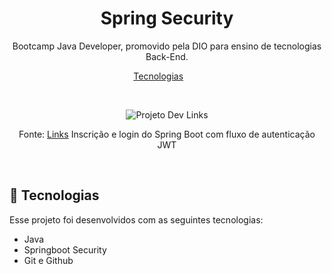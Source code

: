 <h1 align="center"> Spring Security </h1>

<p align= "center">
Bootcamp Java Developer, promovido pela DIO para
ensino de tecnologias Back-End. </p>

<p align="center">
<a href="#-tecnologias">Tecnologias</a>&nbsp;&nbsp;&nbsp;&nbsp;
&nbsp;&nbsp; </p>


<br>

<p align="center">
<img alt="Projeto Dev Links" src="https://user-images.githubusercontent.com/106537496/220218096-386b2284-7854-4791-b850-ea3bdb930c38.png"></p>
<p align="center">Fonte: <a href= "https://www.bezkoder.com/spring-boot-jwt-authentication "> Links</a> Inscrição e login do Spring Boot com fluxo de autenticação JWT</p>

<br>


## 🚀 Tecnologias

Esse projeto foi desenvolvidos com as seguintes tecnologias:
- Java
- Springboot Security
- Git e Github
